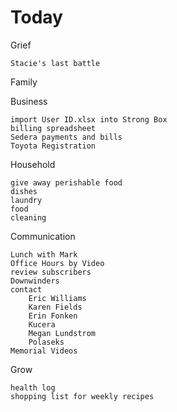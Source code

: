 # Today

Grief

    Stacie's last battle

Family


Business

    import User ID.xlsx into Strong Box
    billing spreadsheet
    Sedera payments and bills
    Toyota Registration

Household

    give away perishable food
    dishes
    laundry
    food
    cleaning

Communication

    Lunch with Mark
    Office Hours by Video
    review subscribers
    Downwinders
    contact 
        Eric Williams
        Karen Fields
        Erin Fonken
        Kucera
        Megan Lundstrom
        Polaseks
    Memorial Videos

Grow

    health log
    shopping list for weekly recipes

